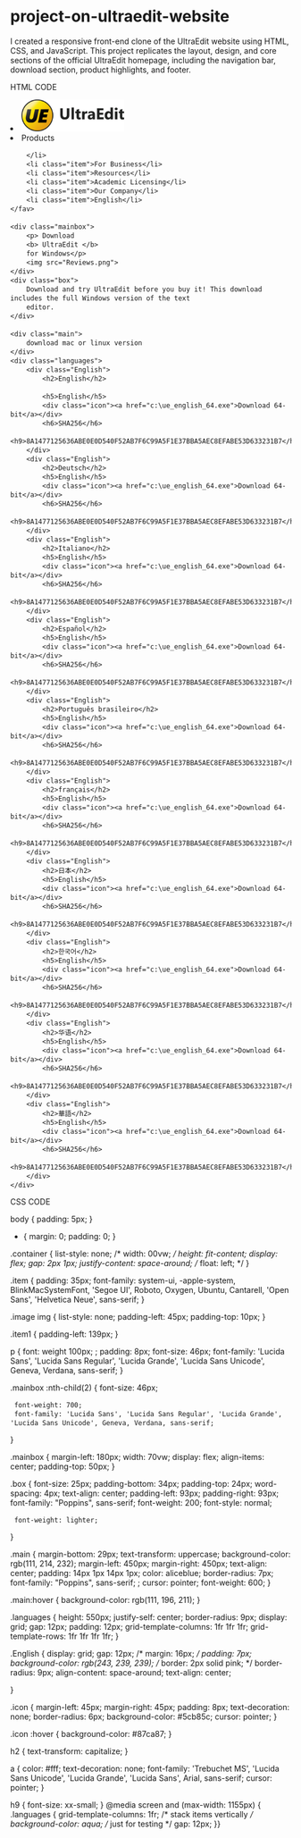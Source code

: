 # project-on-ultraedit-website
I created a responsive front-end clone of the UltraEdit website using HTML, CSS, and JavaScript.
This project replicates the layout, design, and core sections of the official UltraEdit homepage, including the navigation bar, 
download section, product highlights, and footer.




HTML CODE


<!DOCTYPE html>
<html lang="en">

<head>
    <meta charset="UTF-8">
    <meta name="viewport" content="width=device-width, initial-scale=1.0">
    <title>Document</title>
    <link rel="stylesheet" href="style.css">
</head>

<body>
    <fav class="container">
        <li class="image"><img src="Background-2 (1).png" style="height: 57px ;"></li>
        <li class="item item1">Products

        </li>
        <li class="item">For Business</li>
        <li class="item">Resources</li>
        <li class="item">Academic Licensing</li>
        <li class="item">Our Company</li>
        <li class="item">English</li>
    </fav>

    <div class="mainbox">
        <p> Download 
        <b> UltraEdit </b>
        for Windows</p>
        <img src="Reviews.png">
    </div>
    <div class="box">
        Download and try UltraEdit before you buy it! This download includes the full Windows version of the text
        editor.
    </div>

    <div class="main">
        download mac or linux version
    </div>
    <div class="languages">
        <div class="English">
            <h2>English</h2>

            <h5>English</h5>
            <div class="icon"><a href="c:\ue_english_64.exe">Download 64-bit</a></div>
            <h6>SHA256</h6>
            <h9>8A1477125636ABE0E0D540F52AB7F6C99A5F1E37BBA5AEC8EFABE53D633231B7</h9>
        </div>
        <div class="English">
            <h2>Deutsch</h2>
            <h5>English</h5>
            <div class="icon"><a href="c:\ue_english_64.exe">Download 64-bit</a></div>
            <h6>SHA256</h6>
            <h9>8A1477125636ABE0E0D540F52AB7F6C99A5F1E37BBA5AEC8EFABE53D633231B7</h9>
        </div>
        <div class="English">
            <h2>Italiano</h2>
            <h5>English</h5>
            <div class="icon"><a href="c:\ue_english_64.exe">Download 64-bit</a></div>
            <h6>SHA256</h6>
            <h9>8A1477125636ABE0E0D540F52AB7F6C99A5F1E37BBA5AEC8EFABE53D633231B7</h9>
        </div>
        <div class="English">
            <h2>Español</h2>
            <h5>English</h5>
            <div class="icon"><a href="c:\ue_english_64.exe">Download 64-bit</a></div>
            <h6>SHA256</h6>
            <h9>8A1477125636ABE0E0D540F52AB7F6C99A5F1E37BBA5AEC8EFABE53D633231B7</h9>
        </div>
        <div class="English">
            <h2>Português brasileiro</h2>
            <h5>English</h5>
            <div class="icon"><a href="c:\ue_english_64.exe">Download 64-bit</a></div>
            <h6>SHA256</h6>
            <h9>8A1477125636ABE0E0D540F52AB7F6C99A5F1E37BBA5AEC8EFABE53D633231B7</h9>
        </div>
        <div class="English">
            <h2>français</h2>
            <h5>English</h5>
            <div class="icon"><a href="c:\ue_english_64.exe">Download 64-bit</a></div>
            <h6>SHA256</h6>
            <h9>8A1477125636ABE0E0D540F52AB7F6C99A5F1E37BBA5AEC8EFABE53D633231B7</h9>
        </div>
        <div class="English">
            <h2>日本</h2>
            <h5>English</h5>
            <div class="icon"><a href="c:\ue_english_64.exe">Download 64-bit</a></div>
            <h6>SHA256</h6>
            <h9>8A1477125636ABE0E0D540F52AB7F6C99A5F1E37BBA5AEC8EFABE53D633231B7</h9>
        </div>
        <div class="English">
            <h2>한국어</h2>
            <h5>English</h5>
            <div class="icon"><a href="c:\ue_english_64.exe">Download 64-bit</a></div>
            <h6>SHA256</h6>
            <h9>8A1477125636ABE0E0D540F52AB7F6C99A5F1E37BBA5AEC8EFABE53D633231B7</h9>
        </div>
        <div class="English">
            <h2>华语</h2>
            <h5>English</h5>
            <div class="icon"><a href="c:\ue_english_64.exe">Download 64-bit</a></div>
            <h6>SHA256</h6>
            <h9>8A1477125636ABE0E0D540F52AB7F6C99A5F1E37BBA5AEC8EFABE53D633231B7</h9>
        </div>
        <div class="English">
            <h2>華語</h2>
            <h5>English</h5>
            <div class="icon"><a href="c:\ue_english_64.exe">Download 64-bit</a></div>
            <h6>SHA256</h6>
            <h9>8A1477125636ABE0E0D540F52AB7F6C99A5F1E37BBA5AEC8EFABE53D633231B7</h9>
        </div>
    </div>


</body>

</html>





CSS CODE






body {
     padding: 5px;
 }

 * {
     margin: 0;
     padding: 0;
 }

 .container {
     list-style: none;
     /* width: 00vw; */
     height: fit-content;
     display: flex;
     gap: 2px 1px;
     justify-content: space-around;
     /* float: left; */
 }

 .item {
     padding: 35px;
     font-family: system-ui, -apple-system, BlinkMacSystemFont, 'Segoe UI', Roboto, Oxygen, Ubuntu, Cantarell, 'Open Sans', 'Helvetica Neue', sans-serif;
 }

 .image img {
     list-style: none;
     padding-left: 45px;
     padding-top: 10px;
 }

 .item1 {
     padding-left: 139px;
 }

 p {
     font: weight 100px;
     ;
     padding: 8px;
     font-size: 46px;
     font-family: 'Lucida Sans', 'Lucida Sans Regular', 'Lucida Grande', 'Lucida Sans Unicode', Geneva, Verdana, sans-serif;
 }

 .mainbox :nth-child(2) {
     font-size: 46px;

     font-weight: 700;
     font-family: 'Lucida Sans', 'Lucida Sans Regular', 'Lucida Grande', 'Lucida Sans Unicode', Geneva, Verdana, sans-serif;
 }

 .mainbox {
     margin-left: 180px;
     width: 70vw;
     display: flex;
     align-items: center;
     padding-top: 50px;
 }

 .box {
     font-size: 25px;
     padding-bottom: 34px;
     padding-top: 24px;
     word-spacing: 4px;
     text-align: center;
     padding-left: 93px;
     padding-right: 93px;
     font-family: "Poppins", sans-serif;
     font-weight: 200;
     font-style: normal;

     font-weight: lighter;
 }

 .main {
     margin-bottom: 29px;
     text-transform: uppercase;
     background-color: rgb(111, 214, 232);
     margin-left: 450px;
     margin-right: 450px;
     text-align: center;
     padding: 14px 1px 14px 1px;
     color: aliceblue;
     border-radius: 7px;
     font-family: "Poppins", sans-serif;
     ;
     cursor: pointer;
     font-weight: 600;
 }

 .main:hover {
     background-color: rgb(111, 196, 211);
 }

 .languages {
     height: 550px;
     justify-self: center;
     border-radius: 9px;
     display: grid;
     gap: 12px;
     padding: 12px;
     grid-template-columns: 1fr 1fr 1fr;
     grid-template-rows: 1fr 1fr 1fr 1fr;
 }

 .English {
     display: grid;
     gap: 12px;
     /* margin: 16px; */
     padding: 7px;
     background-color: rgb(243, 239, 239);
     /* border: 2px solid pink; */
     border-radius: 9px;
     align-content: space-around;
     text-align: center;

 }

 .icon {
     margin-left: 45px;
     margin-right: 45px;
     padding: 8px;
     text-decoration: none;
     border-radius: 6px;
     background-color: #5cb85c;
     cursor: pointer;
 }

 .icon :hover {
     background-color: #87ca87;
 }

 h2 {
     text-transform: capitalize;
 }

 a {
     color: #fff;
     text-decoration: none;
     font-family: 'Trebuchet MS', 'Lucida Sans Unicode', 'Lucida Grande', 'Lucida Sans', Arial, sans-serif;
     cursor: pointer;
 }



 h9 {
     font-size: xx-small;
 }
 @media screen and (max-width: 1155px) {
    .languages {
        grid-template-columns: 1fr;   /* stack items vertically */
        background-color: aqua;       /* just for testing */
        gap: 12px;
    }}
